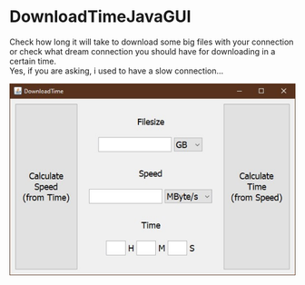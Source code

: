 # DownloadTimeJavaGUI

<p>Check how long it will take to download some big files with your connection or check what dream connection you should have for downloading in a certain time.<br>
Yes, if you are asking, i used to have a slow connection...</p>
<img src="Screenshot.jpg"></img>
